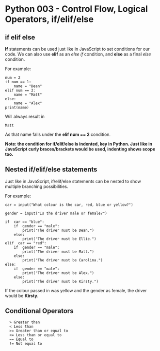 # Python 003 - Control Flow, Logical Operators, if/elif/else

## if elif else

**If** statements can be used just like in JavaScript to set conditions for our code. We can also use **elif** as an _else if_ condition, and **else** as a final _else_ condition.

For example:

    num = 2
    if num == 1:
    	name = "Dean"
    elif num == 2:
    	name = "Matt"
    else:
    	name = "Alex"
    print(name)

Will always result in

    Matt

As that name falls under the **elif num == 2** condition.

**Note: the condition for if/elif/else is indented, key in Python. Just like in JavaScript curly braces/brackets would be used, indenting shows scope too.**

## Nested if/elif/else statements

Just like in JavaScript, if/elif/else statements can be nested to show multiple branching possibilities.

For example:

    car = input("What colour is the car, red, blue or yellow?")

    gender = input("Is the driver male or female?")

    if  car == "blue":
        if  gender == "male":
            print("The driver must be Dean.")
        else:
            print("The driver must be Ellie.")
    elif  car == "red":
        if  gender == "male":
            print("The driver must be Matt.")
        else:
            print("The driver must be Carolina.")
    else:
        if  gender == "male":
            print("The driver must be Alex.")
        else:
            print("The driver must be Kirsty.")

If the colour passed in was yellow and the gender as female, the driver would be **Kirsty**.

## Conditional Operators

      > Greater than
      < Less than
      >= Greater than or equal to
      <= Less than or equal to
      == Equal to
      != Not equal to

